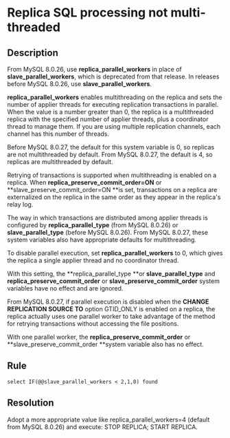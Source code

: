 # Replica SQL processing not multi-threaded

## Description
From MySQL 8.0.26, use **replica_parallel_workers** in place of **slave_parallel_workers**, which is deprecated from that release. 
In releases before MySQL 8.0.26, use **slave_parallel_workers**.

**replica_parallel_workers** enables multithreading on the replica and sets the number of applier threads for executing replication transactions in parallel. When the value is a number greater than 0, the replica is a multithreaded replica with the specified number of applier threads, plus a coordinator thread to manage them. If you are using multiple replication channels, each channel has this number of threads.

Before MySQL 8.0.27, the default for this system variable is 0, so replicas are not multithreaded by default. From MySQL 8.0.27, the default is 4, so replicas are multithreaded by default.

Retrying of transactions is supported when multithreading is enabled on a replica. When **replica_preserve_commit_order=ON** or **slave_preserve_commit_order=ON **is set, transactions on a replica are externalized on the replica in the same order as they appear in the replica's relay log. 

The way in which transactions are distributed among applier threads is configured by **replica_parallel_type** (from MySQL 8.0.26) or **slave_parallel_type** (before MySQL 8.0.26). From MySQL 8.0.27, these system variables also have appropriate defaults for multithreading.

To disable parallel execution, set **replica_parallel_workers** to 0, which gives the replica a single applier thread and no coordinator thread. 

With this setting, the **replica_parallel_type **or **slave_parallel_type** 
and **replica_preserve_commit_order** or **slave_preserve_commit_order** system variables have no effect and are ignored. 

From MySQL 8.0.27, if parallel execution is disabled when the **CHANGE REPLICATION SOURCE TO** option GTID_ONLY is enabled on a replica, the replica actually uses one parallel worker to take advantage of the method for retrying transactions without accessing the file positions. 

With one parallel worker, the **replica_preserve_commit_order** or **slave_preserve_commit_order **system variable also has no effect.

## Rule
`select IF(@@slave_parallel_workers < 2,1,0) found`


## Resolution
Adopt a more appropriate value like replica_parallel_workers=4 (default from MySQL 8.0.26) and execute: STOP REPLICA; START REPLICA.
